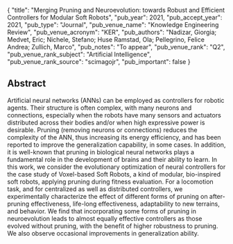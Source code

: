 {
  "title": "Merging Pruning and Neuroevolution: towards Robust and Efficient Controllers for Modular Soft Robots",
  "pub_year": 2021,
  "pub_accept_year": 2021,
  "pub_type": "Journal",
  "pub_venue_name": "Knowledge Engineering Review",
  "pub_venue_acronym": "KER",
  "pub_authors": "Nadizar, Giorgia; Medvet, Eric; Nichele, Stefano; Huse Ramstad, Ola; Pellegrino, Felice Andrea; Zullich, Marco",
  "pub_notes": "To appear",
  "pub_venue_rank": "Q2",
  "pub_venue_rank_subject": "Artificial Intelligence",
  "pub_venue_rank_source": "scimagojr",
  "pub_important": false
}

## Abstract
Artificial neural networks (ANNs) can be employed as controllers for robotic agents. Their structure is often complex, with many neurons and connections, especially when the robots have many sensors and actuators distributed across their bodies and/or when high expressive power is desirable. Pruning (removing neurons or connections) reduces the complexity of the ANN, thus increasing its energy efficiency, and has been reported to improve the generalization capability, in some cases. In addition, it is well-known that pruning in biological neural networks plays a fundamental role in the development of brains and their ability to learn. In this work, we consider the evolutionary optimization of neural controllers for the case study of Voxel-based Soft Robots, a kind of modular, bio-inspired soft robots, applying pruning during fitness evaluation. For a locomotion task, and for centralized as well as distributed controllers, we experimentally characterize the effect of different forms of pruning on after-pruning effectiveness, life-long effectiveness, adaptability to new terrains, and behavior. We find that incorporating some forms of pruning in neuroevolution leads to almost equally effective controllers as those evolved without pruning, with the benefit of higher robustness to pruning. We also observe occasional improvements in generalization ability.
